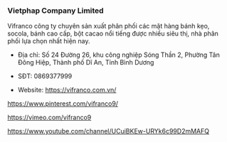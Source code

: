 ### Vietphap Company Limited

Vifranco công ty chuyên sản xuất phân phối các mặt hàng bánh kẹo, socola, bánh cao cấp, bột cacao nổi tiếng được nhiều siêu thị, nhà phân phối lựa chọn nhất hiện nay.

- Địa chỉ: Số 24 Đường 26, khu công nghiệp Sóng Thần 2, Phường Tân Đông Hiệp, Thành phố Dĩ An, Tỉnh Bình Dương

- SĐT: 0869377999

- Website: https://vifranco.com.vn/

https://www.pinterest.com/vifranco9/

https://vimeo.com/vifranco9

https://www.youtube.com/channel/UCuiBKEw-URYk6c99D2mMAFQ
